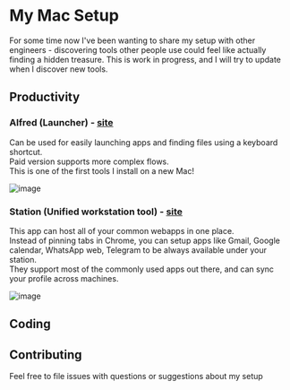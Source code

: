 # My Mac Setup
For some time now I've been wanting to share my setup with other engineers - discovering tools other people use could feel like actually finding a hidden treasure.
This is work in progress, and I will try to update when I discover new tools.

## Productivity
### Alfred (Launcher) - [site](https://www.alfredapp.com/)
Can be used for easily launching apps and finding files using a keyboard shortcut.  
Paid version supports more complex flows.  
This is one of the first tools I install on a new Mac!

![image](https://user-images.githubusercontent.com/7040645/42423578-23ea938c-8305-11e8-9cef-e2a39bd639a4.png)

### Station (Unified workstation tool) - [site](https://getstation.com/)
This app can host all of your common webapps in one place.  
Instead of pinning tabs in Chrome, you can setup apps like Gmail, Google calendar, WhatsApp web, Telegram to be always available under your station.  
They support most of the commonly used apps out there, and can sync your profile across machines.

![image](https://user-images.githubusercontent.com/7040645/42423657-9144e2ce-8306-11e8-99c7-1a752d770741.png)

## Coding

## Contributing
Feel free to file issues with questions or suggestions about my setup

